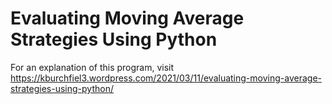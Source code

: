 # Evaluating Moving Average Strategies Using Python

For an explanation of this program, visit https://kburchfiel3.wordpress.com/2021/03/11/evaluating-moving-average-strategies-using-python/ 
